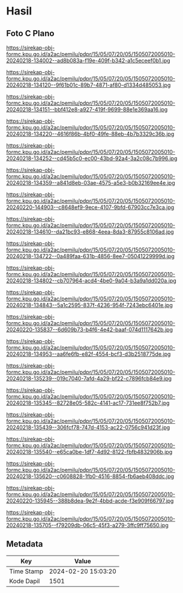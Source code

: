 # Hasil

## Foto C Plano

https://sirekap-obj-formc.kpu.go.id/a2ac/pemilu/pdpr/15/05/07/20/05/1505072005010-20240218-134002--ad8b083a-f19e-409f-b342-a1c5eceef0b1.jpg

https://sirekap-obj-formc.kpu.go.id/a2ac/pemilu/pdpr/15/05/07/20/05/1505072005010-20240218-134120--9f61b01c-89b7-4871-af80-d1334d485053.jpg

https://sirekap-obj-formc.kpu.go.id/a2ac/pemilu/pdpr/15/05/07/20/05/1505072005010-20240218-134151--bbf412e8-a927-419f-9699-88e1e369aa16.jpg

https://sirekap-obj-formc.kpu.go.id/a2ac/pemilu/pdpr/15/05/07/20/05/1505072005010-20240218-134220--4616f86b-4bf0-49fe-88eb-4b7b3329c36b.jpg

https://sirekap-obj-formc.kpu.go.id/a2ac/pemilu/pdpr/15/05/07/20/05/1505072005010-20240218-134252--cd45b5c0-ec00-43bd-92a4-3a2c08c7b996.jpg

https://sirekap-obj-formc.kpu.go.id/a2ac/pemilu/pdpr/15/05/07/20/05/1505072005010-20240218-134359--a841d8eb-03ae-4575-a5e3-b0b32169ee4e.jpg

https://sirekap-obj-formc.kpu.go.id/a2ac/pemilu/pdpr/15/05/07/20/05/1505072005010-20240220-144903--c8648ef9-9ece-4107-9bfd-67903cc7e3ca.jpg

https://sirekap-obj-formc.kpu.go.id/a2ac/pemilu/pdpr/15/05/07/20/05/1505072005010-20240218-134610--da21bc93-e868-4eea-8da3-87955c8106ad.jpg

https://sirekap-obj-formc.kpu.go.id/a2ac/pemilu/pdpr/15/05/07/20/05/1505072005010-20240218-134722--0a489faa-631b-4856-8ee7-05041229999d.jpg

https://sirekap-obj-formc.kpu.go.id/a2ac/pemilu/pdpr/15/05/07/20/05/1505072005010-20240218-134802--cb707964-acd4-4be0-9a04-b3a9a1dd020a.jpg

https://sirekap-obj-formc.kpu.go.id/a2ac/pemilu/pdpr/15/05/07/20/05/1505072005010-20240218-134843--5a1c2595-837f-4236-954f-7243ebc6401e.jpg

https://sirekap-obj-formc.kpu.go.id/a2ac/pemilu/pdpr/15/05/07/20/05/1505072005010-20240220-135837--6d609b73-b4f6-4e42-baaf-074d1117642b.jpg

https://sirekap-obj-formc.kpu.go.id/a2ac/pemilu/pdpr/15/05/07/20/05/1505072005010-20240218-134953--aa6fe6fb-e82f-4554-bcf3-d3b2518775de.jpg

https://sirekap-obj-formc.kpu.go.id/a2ac/pemilu/pdpr/15/05/07/20/05/1505072005010-20240218-135239--019c7040-7afd-4a29-bf22-c7896fcb84e9.jpg

https://sirekap-obj-formc.kpu.go.id/a2ac/pemilu/pdpr/15/05/07/20/05/1505072005010-20240218-135345--82728e05-582c-4141-ac17-731ee8f752b7.jpg

https://sirekap-obj-formc.kpu.go.id/a2ac/pemilu/pdpr/15/05/07/20/05/1505072005010-20240218-135439--306fcf78-747d-4153-ac22-0756c941d23f.jpg

https://sirekap-obj-formc.kpu.go.id/a2ac/pemilu/pdpr/15/05/07/20/05/1505072005010-20240218-135540--e65ca0be-1df7-4d92-8122-fbfb4832906b.jpg

https://sirekap-obj-formc.kpu.go.id/a2ac/pemilu/pdpr/15/05/07/20/05/1505072005010-20240218-135620--c0608828-1fb0-4516-8854-fb6aeb408ddc.jpg

https://sirekap-obj-formc.kpu.go.id/a2ac/pemilu/pdpr/15/05/07/20/05/1505072005010-20240220-135945--388b8dea-9e2f-4bbd-acde-f3e909f66797.jpg

https://sirekap-obj-formc.kpu.go.id/a2ac/pemilu/pdpr/15/05/07/20/05/1505072005010-20240218-135705--f79209db-06c5-45f3-a279-3ffc9ff75650.jpg


## Metadata

| Key        | Value               |
| ---------- | ------------------- |
| Time Stamp | 2024-02-20 15:03:20 |
| Kode Dapil | 1501                |



